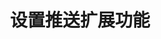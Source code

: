 ---
{
    pageUri: "/docs/sdk/web/push/push_notification_mode_dnd.html",
    title: "设置推送扩展功能"
}
---